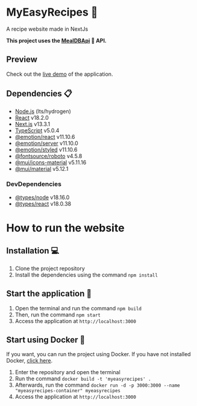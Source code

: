 # MyEasyRecipes 🍲 
A recipe website made in NextJs

**This project uses the [MealDBApi](https://www.themealdb.com/api.php) :spaghetti: API.**

## Preview 

Check out the [live demo](https://my-easy-recipes.vercel.app/) of the application.


## Dependencies 📋

- [Node.js](https://nodejs.org/en/) (lts/hydrogen)
- [React](https://reactjs.org/) v18.2.0
- [Next.js](https://nextjs.org/) v13.3.1
- [TypeScript](https://www.typescriptlang.org/) v5.0.4
- [@emotion/react](https://emotion.sh/docs/introduction) v11.10.6
- [@emotion/server](https://emotion.sh/docs/server-side-rendering) v11.10.0
- [@emotion/styled](https://emotion.sh/docs/styled) v11.10.6
- [@fontsource/roboto](https://github.com/fontsource/fontsource) v4.5.8
- [@mui/icons-material](https://mui.com/components/icons/) v5.11.16
- [@mui/material](https://mui.com/) v5.12.1

### DevDependencies

- [@types/node](https://www.npmjs.com/package/@types/node) v18.16.0
- [@types/react](https://www.npmjs.com/package/@types/react) v18.0.38

# How to run the website

## Installation 💻

1. Clone the project repository
2. Install the dependencies using the command `npm install`

## Start the application 🚀

1. Open the terminal and run the command `npm build`
2. Then, run the command `npm start`
3. Access the application at `http://localhost:3000`

## Start using Docker 🐳

If you want, you can run the project using Docker. If you have not installed Docker, [click here](https://www.docker.com/).

1. Enter the repository and open the terminal
2. Run the command  `docker build -t 'myeasyrecipes' .`
3. Afterwards, run the command `docker run -d -p 3000:3000 --name "myeasyrecipes-container" myeasyrecipes`
4. Access the application at `http://localhost:3000`

